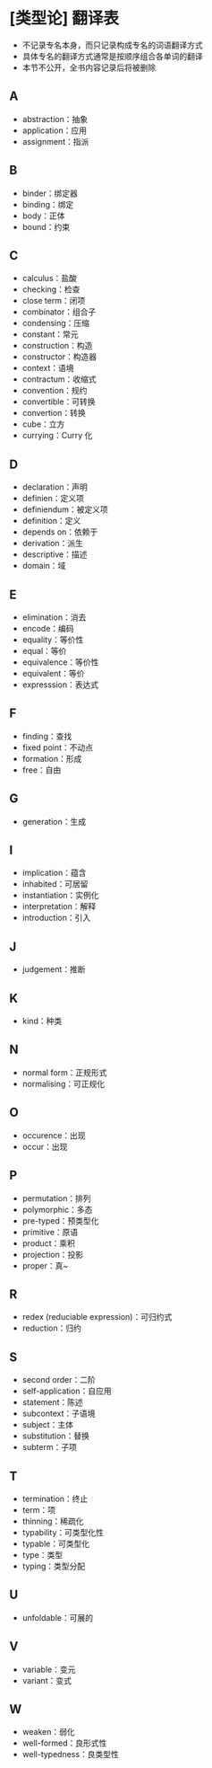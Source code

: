 # [类型论] 翻译表

- 不记录专名本身，而只记录构成专名的词语翻译方式
- 具体专名的翻译方式通常是按顺序组合各单词的翻译
- 本节不公开，全书内容记录后将被删除

## A
- abstraction：抽象
- application：应用
- assignment：指派

## B
- binder：绑定器
- binding：绑定
- body：正体
- bound：约束

## C
- calculus：盐酸
- checking：检查
- close term：闭项
- combinator：组合子
- condensing：压缩
- constant：常元
- construction：构造
- constructor：构造器
- context：语境
- contractum：收缩式
- convention：规约
- convertible：可转换
- convertion：转换
- cube：立方
- currying：$\text{Curry}$ 化

## D
- declaration：声明
- definien：定义项
- definiendum：被定义项
- definition：定义
- depends on：依赖于
- derivation：派生
- descriptive：描述
- domain：域

## E
- elimination：消去
- encode：编码
- equality：等价性
- equal：等价
- equivalence：等价性
- equivalent：等价
- expresssion：表达式

## F
- finding：查找
- fixed point：不动点
- formation：形成
- free：自由

## G
- generation：生成

## I
- implication：蕴含
- inhabited：可居留
- instantiation：实例化
- interpretation：解释
- introduction：引入

## J
- judgement：推断

## K
- kind：种类

## N
- normal form：正规形式
- normalising：可正规化

## O
- occurence：出现
- occur：出现

## P
- permutation：排列
- polymorphic：多态
- pre-typed：预类型化
- primitive：原语
- product：乘积
- projection：投影
- proper：真~

## R
- redex (reduciable expression)：可归约式
- reduction：归约

## S
- second order：二阶
- self-application：自应用
- statement：陈述
- subcontext：子语境
- subject：主体
- substitution：替换
- subterm：子项

## T
- termination：终止
- term：项
- thinning：稀疏化
- typability：可类型化性
- typable：可类型化
- type：类型
- typing：类型分配

## U
- unfoldable：可展的

## V
- variable：变元
- variant：变式

## W
- weaken：弱化
- well-formed：良形式性
- well-typedness：良类型性
